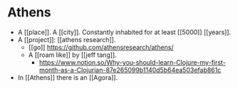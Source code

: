 # Athens

- A [[place]]. A [[city]]. Constantly inhabited for at least [[5000]] [[years]].
- A [[project]]: [[athens research]].
  - [[go]] https://github.com/athensresearch/athens/
  - A [[roam like]] by [[jeff tang]].
    - https://www.notion.so/Why-you-should-learn-Clojure-my-first-month-as-a-Clojurian-87e265099b1140d5b64ea503efab861c
- In [[Athens]] there is an [[Agora]].

